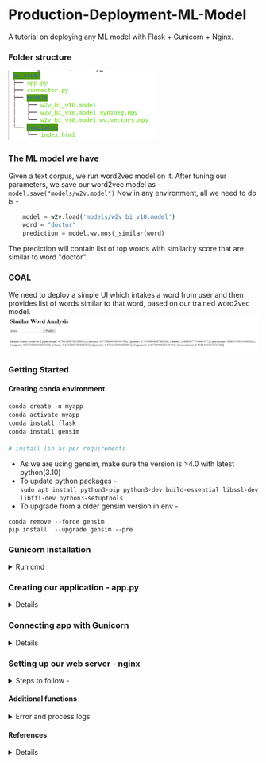 # Production-Deployment-ML-Model
A tutorial on deploying any ML model with Flask + Gunicorn + Nginx.

### Folder structure ###
![](others/my_code_LIGHT.png)

### The ML model we have ###
Given a text corpus, we run word2vec model on it. After tuning our parameters, we save our word2vec model as -
              `model.save("models/w2v.model")`
Now in any environment, all we need to do is - 
    
    
```python
    model = w2v.load('models/w2v_bi_v10.model')
    word = "doctor"
    prediction = model.wv.most_similar(word)
```
    
 The prediction will contain list of top words with similarity score that are similar to word "doctor".
 
 ### GOAL ###
 We need to deploy a simple UI which intakes a word from user and then provides list of words similar to that word, based on our trained word2vec model.
 ![This is what we want](others/UI.png)

### Getting Started ###

#### Creating conda environment ####
```python
conda create -n myapp
conda activate myapp
conda install flask
conda install gensim 

# install lib as per requirements

```
* As we are using gensim, make sure the version is >4.0 with latest python(3.10) 
* To update python packages - 
 <br/> `sudo apt install python3-pip python3-dev build-essential libssl-dev libffi-dev python3-setuptools` 
* To upgrade from a older gensim version in env - 
```
conda remove --force gensim
pip install  --upgrade gensim --pre
```

### Gunicorn installation ###
<details><summary> Run cmd </summary>

`pip install gunicorn` <br/>
Note make sure to run this command while inside env as it can cause compatibility issues.
</details>
  
### Creating our application - app.py ###
<details>

Flask API will receive user input in form of `request.form["word"]`  through UI or API calls, computes the similar words to input based on our saved model and returns it.
In `app.run(debug=True,host='0.0.0.0')` we can change the host as well as port number at which it gets deployed. Follow [this](https://www.codewithharry.com/blogpost/flask-cheatsheet) cheat-sheet for flask commands.
> python app.py
  >> Now our application running successfully on machine_ip:port(by default 5000), go to url http://localhost:5000.

Note: templates/index.html - This folder contains the HTML template to allow user to enter any word and displays the predictions. 
<br/>
Flask server is a development server i.e meant to test locally only. We need to create client-server framework to handle user requests. For this, we need a WSGI and a web server i.e we have - 
* Flask:python framework for web application
* Gunicorn : Application server to handle client request
* Nginx: Web server
</details>

### Connecting app with Gunicorn ###
<details>
  
So far, we have completed our local deployment with Flask. Now will connect/map our flask application and gunicorn server via `connector.py`. <br/>
``` gunicorn --bind :5000 connector:app ```  <br/>
This will run gunicorn server by providing connector file and application module name. Application still runs on same url but now the client request gets handled by the app server - Gunicorn.

<br/>
Before running nginx, we need to setup gunincorn such that it can be started by systemd. This is requirement of nginx. 

- [ ] Edit service file - sudo vi /etc/systemd/system/myapp.service
* Working directory - the root folder path
* Environment - conda env path, can be found via command `conda env list`
* ExecStart - \<path of gunciron in your env\>  --workers 3  --bind unix:myapp.sock -m 007 connector:app
  <br/>  Notice how this gunicorn cmd is different from earlier. Now, we bind it to a unix socket i.e myapp.sock
- [ ]  To start the gunicorn service, we run following commands - 
  ```
          sudo systemctl start myapp
          sudo systemctl enable myapp
          sudo systemctl status myapp
  ```
 - [ ]  The above cmds creates **myapp.sock** in your my_code folder. <br/>
  **NOTE:** change the permission of this file to 777 so that its accessible to nginx. You might need to change the folder permission access as well, because we see in nginx setuo that its start from root folder("/") and then moves to our unix socket **"myapp.sock"**, we need to make sure nginx has permission to do so.
  
  </details>
  
  
### Setting up our web server - nginx ###
<details> <summary> Steps to follow - </summary>
  
- [ ] To install nginx, follow the steps mentioned in [Installing nginx on Ubuntu.](https://www.digitalocean.com/community/tutorials/how-to-install-nginx-on-ubuntu-18-04)
You can install it outside environment as well.
- [ ] sudo usermod ubuntu -g www-data
   - [ ] the user here is ubuntu and group is www-data. Change accordingly.
- [ ] Create nginx configuration file - `sudo vi /etc/nginx/sites-available/myapp`
- [ ] Create a symlink between /etc/nginx/sites-available and /etc/nginx/sites-enabled <br/>
   ```sudo ln -s /etc/nginx/sites-available/myapp /etc/nginx/sites-enabled``` <br/>
  To check if the linkage is successful, run `ls-ln`. If there is already symlink and you need to ovewrite then instead of passing `-s` , pass `-sf` as argument.
- [ ] `sudo nginx -t` Checks any syntax errors in configuration file: nginx.conf
- [ ] Start the application -
       <br/> ```sudo systemctl start nginx```<br/>
      Application will be running at http://localhost:5000
</details>

#### Additional functions
<details> <summary> Error and process logs </summary>
  
 * sudo less /var/log/nginx/error.log: checks the Nginx error logs.
 * sudo less /var/log/nginx/access.log: checks the Nginx access logs.
 * sudo journalctl -u nginx: checks the Nginx process logs.
 * sudo journalctl -u myapp: checks your Flask app’s Gunicorn logs.
  
</details>

#### References 
<details>

 * [Part 1:Deploy Flask App+Anaconda+Gunicorn+Nginx on Ubuntu](https://medium.com/analytics-vidhya/part-1-deploy-flask-app-anaconda-gunicorn-nginx-on-ubuntu-4524014451b)
 * [Part 2](https://medium.com/analytics-vidhya/part-2-deploy-flask-app-anaconda-gunicorn-nginx-on-ubuntu-b12fc4199c59) 
    
</details>  
